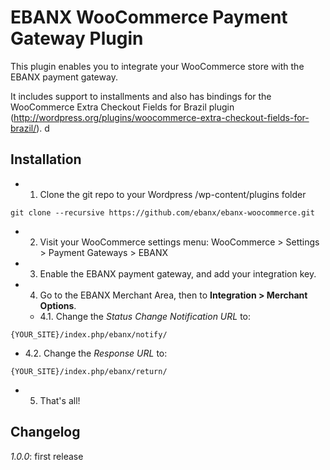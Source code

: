 # EBANX WooCommerce Payment Gateway Plugin

This plugin enables you to integrate your WooCommerce store with the EBANX payment gateway.

It includes support to installments and also has bindings for the WooCommerce Extra Checkout Fields for Brazil
plugin (http://wordpress.org/plugins/woocommerce-extra-checkout-fields-for-brazil/).
d
## Installation
* 1. Clone the git repo to your Wordpress /wp-content/plugins folder
```
git clone --recursive https://github.com/ebanx/ebanx-woocommerce.git
```
* 2. Visit your WooCommerce settings menu:
    WooCommerce > Settings > Payment Gateways > EBANX
* 3. Enable the EBANX payment gateway, and add your integration key.
* 4. Go to the EBANX Merchant Area, then to **Integration > Merchant Options**.
  * 4.1. Change the _Status Change Notification URL_ to:
```
{YOUR_SITE}/index.php/ebanx/notify/
```
  * 4.2. Change the _Response URL_ to:
```
{YOUR_SITE}/index.php/ebanx/return/
```
* 5. That's all!

## Changelog
_1.0.0_: first release
